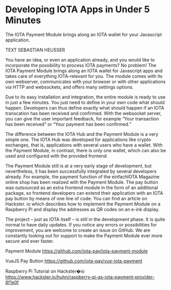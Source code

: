 # Developing IOTA Apps in Under 5 Minutes

<div class="introdution">
The IOTA Payment Module brings along an IOTA wallet for your Javascript application.
</div>

TEXT SEBASTIAN HEUSSER

You have an idea, or even an application already, and you would like to incorporate the possibility to process IOTA payments? No problem! The IOTA Payment Module brings along an IOTA wallet for Javascript apps and takes care of everything IOTA-relevant for you. The module comes with its own webserver, communicates with your browser or with other applications via HTTP and websockets, and offers many settings options.

Due to its easy installation and integration, the entire module is ready to use in just a few minutes. You just need to define in your own code what should happen. Developers can thus define exactly what should happen if an IOTA transcation has been received and confirmed. With the websocket server, you can give the user important feedback, for example “Your transaction has been received” or “Your payment has been confirmed.”

The difference between the IOTA Hub and the Payment Module is a very simple one. The IOTA Hub was developed for applications like crypto exchanges, that is, applications with several users who have a wallet. With the Payment Module, in contrast, there is only one wallet, which can also be used and configured with the provided frontend.

The Payment Module still is at a very early stage of development, but nevertheless, it has been successfully integrated by several developers already. For example, the payment function of the einfachIOTA Magazine online shop has been realized with the Payment Module. The pay button was outsourced as an extra frontend module in the form of an additional package, so frontend developers can extend their application with an IOTA pay button by means of one line of code. You can find an article on Hackster. io which describes how to implement the Payment Module on a Raspberry Pi and display the addresses as QR codes on an e-ink display.

The project – just as IOTA itself – is still in the development phase. It is quite normal to have daily updates. If you notice any errors or possibilities for improvement, you are welcome to create an issue on GitHub. We are constantly looking out for support to make the Payment Module ever more secure and ever faster.

Payment Module
https://github.com/iota-pay/iota-payment-module

VueJS Pay Button
https://github.com/iota-pay/vue-iota-payment

Raspberry Pi Tutorial on Hackster�io
https://www.hackster.io/huhn/raspberry-pi-as-iota-payment-provider-8f1e0f